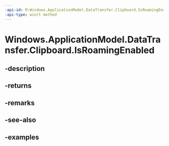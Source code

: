 ```yaml
---
-api-id: M:Windows.ApplicationModel.DataTransfer.Clipboard.IsRoamingEnabled
-api-type: winrt method
---
```


<!-- Method syntax.
public bool Clipboard.IsRoamingEnabled()
-->

# Windows.ApplicationModel.DataTransfer.Clipboard.IsRoamingEnabled

## -description

## -returns

## -remarks

## -see-also

## -examples

